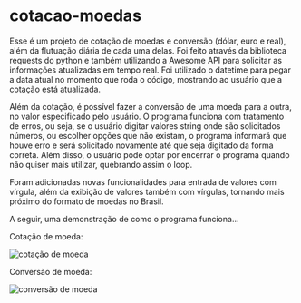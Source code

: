 # cotacao-moedas
Esse é um projeto de cotação de moedas e conversão (dólar, euro e real), além da flutuação diária de cada uma delas. 
Foi feito através da biblioteca requests do python e também utilizando a Awesome API para solicitar as informações atualizadas em tempo real. 
Foi utilizado o datetime para pegar a data atual no momento que roda o código, mostrando ao usuário que a cotação está atualizada.

Além da cotação, é possível fazer a conversão de uma moeda para a outra, no valor especificado pelo usuário. 
O programa funciona com tratamento de erros, ou seja, se o usuário digitar valores string onde são solicitados números,
ou escolher opções que não existam, o programa informará que houve erro e será solicitado novamente até que seja 
digitado da forma correta. Além disso, o usuário pode optar por encerrar o programa quando não quiser mais utilizar,
quebrando assim o loop.

Foram adicionadas novas funcionalidades para entrada de valores com vírgula, além da exibição de valores também com vírgulas, tornando mais próximo do formato de moedas no Brasil.

A seguir, uma demonstração de como o programa funciona...

Cotação de moeda:

![cotação de moeda](https://github.com/daniel-antunes-da-silva/cotacao-moedas/assets/132831685/6df0e83b-6570-438f-967a-e061e695972d)


Conversão de moeda: 

![conversão de moeda](https://github.com/daniel-antunes-da-silva/cotacao-moedas/assets/132831685/ee630c7d-083e-4a47-9199-b419eb9a972d)
